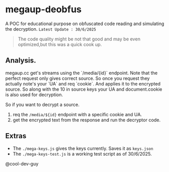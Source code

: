 # megaup-deobfus
A POC for educational purpose on obfuscated code reading and simulating the decryption.
`Latest Update : 30/6/2025`

> The code quality might be not that good and may be even optimized,but this was a quick cook up.

Analysis.
---

<p>megaup.cc get's streams using the `/media/{id}` endpoint.
Note that the perfect request only gives correct source.
So once you request they actually note's your `UA` and req `cookie`.
And applies it to the encrypted source.
So along with the 10 in source keys your UA and document.cookie is also used for decryption.</p>

So if you want to decrypt a source.
1. req the `/media/${id}` endpoint with a specific cookie and UA.
2. get the encrypted text from the response and run the decryptor code.

Extras
---
- The `./mega-keys.js` gives the keys currently. Saves it as `keys.json`
- The `./mega-keys-test.js` is a working test script as of 30/6/2025.

@cool-dev-guy
